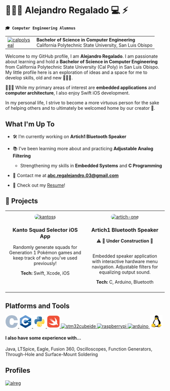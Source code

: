 # 🙋🏻‍♂️ Alejandro Regalado 💻 ⚡

  **`🎓 Computer Engineering Alumnus`**

<table style="border: none;">
  <tr>
    <td style="border: none; vertical-align: middle; padding-right: 10px; width: 60px;">
      <a href="https://www.calpoly.edu" target="_blank" rel="noreferrer">
        <img src="https://upload.wikimedia.org/wikipedia/en/d/d9/CalPoly_Seal.svg" alt="calpolyseal" width="60"/>
      </a>
    </td>
    <td style="border: none; vertical-align: middle;">
      <b>Bachelor of Science in Computer Engineering</b><br>
      California Polytechnic State University, San Luis Obispo
    </td>
  </tr>
</table>

Welcome to my GitHub profile, I am **Alejandro Regalado**. I am passionate about learning and hold a **Bachelor of Science in Computer Engineering** from
California Polytechnic State University (Cal Poly) in San Luis Obispo. My little profile here is an exploration of ideas and a space for me to develop skills, old and new 🏃🏻‍♂️.

👨🏻‍🔬  While my primary areas of interest are **embedded applications** and **computer architecture**, I also enjoy Swift iOS development.  

In my personal life, I strive to become a more virtuous person for the sake of helping others and to ultimately be welcomed home by our creator 👐.

## What I'm Up To

- 🛠️ I’m currently working on **Artich1 Bluetooth Speaker**

- 📚 I’ve been learning more about and practicing **Adjustable Analog Filtering**
  - Strengthening my skills in **Embedded Systems** and **C Programming**

- 📮 Contact me at **abc.regalejandro.03@gmail.com**

- 📑 Check out my [Resume](https://aregal-resume.tiiny.site)!

## 🦉 Projects

<table style="border: none; width: 100%;">
  <tr>
    <!-- Project 1 -->
    <td style="border: none; width: 33%; vertical-align: top; padding: 10px;">
      <div align="center">
        <a href="https://github.com/regalejandro/Kanto-Squad-Selector-iOS-App" target="_blank" rel="noreferrer">
          <img src="https://github.com/user-attachments/assets/94f97226-c481-448a-aff1-868afcc448cb" alt="kantoss" width="65%" style="border-radius: 10px;"/>
        </a>
        <h3>Kanto Squad Selector iOS App</h3>
        <p style="font-size: 14px;">
          Randomly generate squads for Generation 1 Pokémon games and keep track of who you've used previously!
        </p>
        <p>
          <b>Tech:</b> Swift, Xcode, iOS
        </p>
      </div>
    </td>
    <!-- Project 2 -->
    <td style="border: none; width: 33%; vertical-align: top; padding: 10px;">
      <div align="center">
        <a href="https://github.com/regalejandro/Artich1-Speaker-Embedded" target="_blank" rel="noreferrer">
          <img src="https://static.vecteezy.com/system/resources/previews/063/178/051/non_2x/black-abstract-sound-wave-illustration-free-vector.jpg" alt="artich-one" width="65%" style="border-radius: 10px;"/>
        </a>
        <h3>Artich1 Bluetooth Speaker</h3>
        ⚠️ 🔴 <b>Under Construction</b> 🚧
        <p style="font-size: 14px;">
          <br>Embedded speaker application with interactive hardware menu navigation. Adjustable filters for equalizing output sound.
        </p>
        <p>
         <b>Tech:</b> C, Arduino, Bluetooth
        </p>
      </div>
    </td>
  </tr>
</table>

## Platforms and Tools
<p align="left"> <a href="https://www.cprogramming.com/" target="_blank" rel="noreferrer"> <img src="https://raw.githubusercontent.com/devicons/devicon/master/icons/c/c-original.svg" alt="c" width="40" height="40"/> </a> <a href="https://www.w3schools.com/cpp/" target="_blank" rel="noreferrer"> <img src="https://raw.githubusercontent.com/devicons/devicon/master/icons/cplusplus/cplusplus-original.svg" alt="cplusplus" width="40" height="40"/> </a> <a href="https://www.python.org" target="_blank" rel="noreferrer"> <img src="https://raw.githubusercontent.com/devicons/devicon/master/icons/python/python-original.svg" alt="python" width="40" height="40"/> </a> <a href="https://developer.apple.com/swift/" target="_blank" rel="noreferrer"> <img src="https://raw.githubusercontent.com/devicons/devicon/master/icons/swift/swift-original.svg" alt="swift" width="40" height="40"/> </a> <a href="https://www.st.com/en/development-tools/stm32cubeide.html" target="_blank" rel="noreferrer"> <img src="https://stmicroelectronics.gallerycdn.vsassets.io/extensions/stmicroelectronics/stm32-vscode-extension/3.6.3/1759174927511/Microsoft.VisualStudio.Services.Icons.Default" alt="stm32cubeide" width="40" height="40"/> </a> <a href="https://www.raspberrypi.com" target="_blank" rel="noreferrer"> <img src="https://cdn.worldvectorlogo.com/logos/raspberry-pi.svg" alt="raspberrypi" width="40" height="40"/> </a> <a href="https://www.arduino.cc/" target="_blank" rel="noreferrer"> <img src="https://cdn.worldvectorlogo.com/logos/arduino-1.svg" alt="arduino" width="40" height="40"/> </a> <a href="https://www.linux.org/" target="_blank" rel="noreferrer"> <img src="https://raw.githubusercontent.com/devicons/devicon/master/icons/linux/linux-original.svg" alt="linux" width="40" height="40"/> </a> </p>

#### I also have some experience with...
Java, LTSpice, Eagle, Fusion 360, Oscilloscopes, Function Generators, Through-Hole and Surface-Mount Soldering

## Profiles
<a href="https://linkedin.com/in/alreg" target="blank"><img align="center" src="https://raw.githubusercontent.com/rahuldkjain/github-profile-readme-generator/master/src/images/icons/Social/linked-in-alt.svg" alt="alreg" height="30" width="40" /></a>




